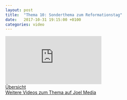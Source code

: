 ```yaml
---
layout: post
title:  "Thema 10: Sonderthema zum Reformationstag"
date:   2017-10-31 19:15:00 +0100
categories: video
---
```


<div class="o-ratio o-ratio--16:9 u-shadow u-mv">
    <iframe src="http://embed.joelmediatv.de/06498" frameborder="0" allowfullscreen></iframe>
</div>

<div class="o-pack">
    <div class="o-pack__item">
        <a class="c-btn c-btn--primary c-btn--ghost" href="/#program">Übersicht</a>
    </div>
    <div class="o-pack__item u-text-right">
        <a class="c-btn c-btn--primary c-btn--disabled" href="https://www.joelmediatv.de/video/sola-veritas-1-funken-im-dunkel-1482-1484/" disabled>Weitere Videos zum Thema auf Joel Media <span class="u-ic-arrow-forward"></span></a>
    </div>
</div>
